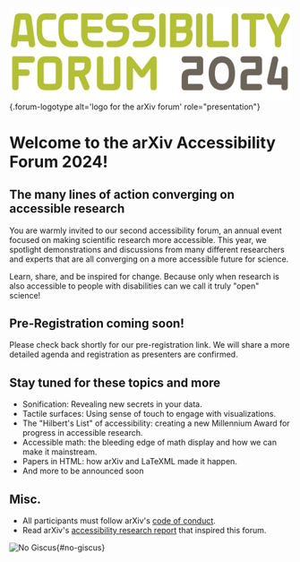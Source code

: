 ![Logo for the arXiv forum](../assets/forum-logotype-only.svg){.forum-logotype alt='logo for the arXiv forum' role="presentation"}

# Welcome to the arXiv Accessibility Forum 2024!
## The many lines of action converging on accessible research

You are warmly invited to our second accessibility forum, an annual event focused on making scientific research more accessible. This year, we spotlight demonstrations and discussions from many different researchers and experts that are all converging on a more accessible future for science.

Learn, share, and be inspired for change. Because only when research is also accessible to people with disabilities can we call it truly "open" science!
<div style="clear:both;"></div>

<div class="highlight">
  <h2>Pre-Registration coming soon!</h2>
  <p>Please check back shortly for our pre-registration link. We will share a more detailed agenda and registration as presenters are confirmed.</p>
</div>

## Stay tuned for these topics and more
- Sonification: Revealing new secrets in your data.
- Tactile surfaces: Using sense of touch to engage with visualizations.
- The "Hilbert's List" of accessibility: creating a new Millennium Award for progress in accessible research.
- Accessible math: the bleeding edge of math display and how we can make it mainstream.
- Papers in HTML: how arXiv and LaTeXML made it happen.
- And more to be announced soon

## Misc.
- All participants must follow arXiv's [code of conduct](https://info.arxiv.org/help/policies/code_of_conduct.html#inclusiveness-and-respect).
- Read arXiv's [accessibility research report](
https://info.arxiv.org/about/accessibility_research_report.html) that inspired this forum.

![No Giscus](){#no-giscus}
